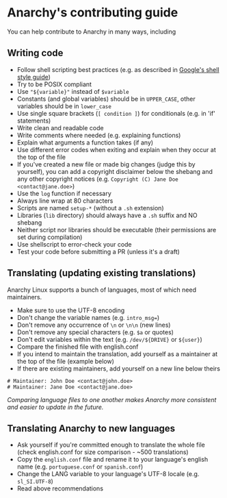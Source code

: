 # Anarchy's contributing guide

You can help contribute to Anarchy in many ways, including

## Writing code

* Follow shell scripting best practices (e.g. as described in
[Google's shell style guide](https://google.github.io/styleguide/shell.xml))
* Try to be POSIX compliant
* Use `"${variable}"` instead of `$variable`
* Constants (and global variables) should be in `UPPER_CASE`, other variables
should be in `lower_case`
* Use single square brackets (`[ condition ]`) for conditionals
(e.g. in 'if' statements)
* Write clean and readable code
* Write comments where needed (e.g. explaining functions)
* Explain what arguments a function takes (if any)
* Use different error codes when exiting and explain when they occur
at the top of the file
* If you've created a new file or made big changes (judge this by yourself),
you can add a copyright disclaimer below the shebang and any other copyright
notices (e.g. `Copyright (C) Jane Doe <contact@jane.doe>`)
* Use the `log` function if necessary
* Always line wrap at 80 characters
* Scripts are named `setup-*` (without a `.sh` extension)
* Libraries (`lib` directory) should always have a `.sh` suffix and NO shebang
* Neither script nor libraries should be executable (their permissions are
set during compilation)
* Use shellscript to error-check your code
* Test your code before submitting a PR (unless it's a draft)

## Translating (updating existing translations)

Anarchy Linux supports a bunch of languages, most of which need maintainers.

* Make sure to use the UTF-8 encoding
* Don't change the variable names (e.g. `intro_msg=`)
* Don't remove any occurrence of `\n` or `\n\n` (new lines)
* Don't remove any special characters (e.g. `$a` or quotes)
* Don't edit variables within the text (e.g. `/dev/${DRIVE}` or `${user}`)
* Compare the finished file with english.conf
* If you intend to maintain the translation, add yourself as a maintainer
at the top of the file (example below)
* If there are existing maintainers, add yourself on a new line below theirs

```
# Maintainer: John Doe <contact@john.doe>
# Maintainer: Jane Doe <contact@jane.doe>
```

_Comparing language files to one another makes Anarchy more consistent
and easier to update in the future._

## Translating Anarchy to new languages

* Ask yourself if you're committed enough to translate the whole file
(check english.conf for size comparison - ~500 translations)
* Copy the `english.conf` file and rename it to your language's
english name (e.g. `portuguese.conf` or `spanish.conf`)
* Change the LANG variable to your language's UTF-8 locale (e.g. `sl_SI.UTF-8`)
* Read above recommendations
